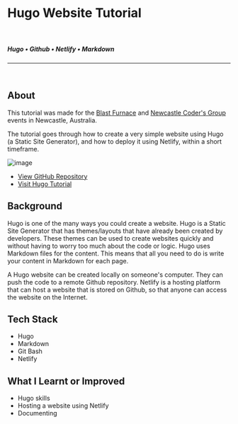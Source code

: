 <!--- ----------------- -->
# Hugo Website Tutorial
<br>

##### Hugo • Github • Netlify • Markdown
<hr>
<br>
<div class="article">
<!--- ----------------- -->

## **About**

<div class="pb-3"></div>

This tutorial was made for the <a class="cyanLink" href="https://blastfurnace.com.au/home">Blast Furnace</a> and <a class="cyanLink" href="https://www.meetup.com/en-AU/Newcastle-Coders-Group/">Newcastle Coder's Group</a> events in Newcastle, Australia. 

The tutorial goes through how to create a very simple website using Hugo (a Static Site Generator), and how to deploy it using Netlify, within a short timeframe.

<!-- ----------- Image ----------- --> 
<div class="image-container">
	<img src="./assets/portfolio/images/hugoBlogTutorial/header.png" loading="lazy" alt="image" class="image-50">
</div>
<!-- ----------------------------- -->
  
<div class="pb-3"></div>

* <a class="cyanLink" href="https://github.com/khandren/hugo-tutorials/tree/blog-dev">View GitHub Repository</a>
* <a class="cyanLink" href="https://tutorial-blog.netlify.app/">Visit Hugo Tutorial</a>
  
<div class="pb-3"></div>

## **Background**

<div class="pb-3"></div>

Hugo is one of the many ways you could create a website. Hugo is a Static Site Generator that has themes/layouts that have already been created by developers. These themes can be used to create websites quickly and without having to worry too much about the code or logic. Hugo uses Markdown files for the content. This means that all you need to do is write your content in Markdown for each page.

<div class="pb-3"></div>

A Hugo website can be created locally on someone's computer. They can push the code to a remote Github repository. Netlify is a hosting platform that can host a website that is stored on Github, so that anyone can access the website on the Internet.

<div class="pb-3"></div>

## **Tech Stack**

<div class="pb-3"></div>

* Hugo
* Markdown
* Git Bash
* Netlify

<div class="pb-3"></div>

## **What I Learnt or Improved**

<div class="pb-3"></div>

* Hugo skills
* Hosting a website using Netlify
* Documenting

<div class="pb-3"></div>

<!--- ----------------- -->
</div>